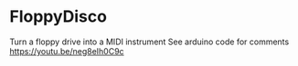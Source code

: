 # FloppyDisco
 Turn a floppy drive into a MIDI instrument
 See arduino code for comments
 https://youtu.be/neg8eIh0C9c